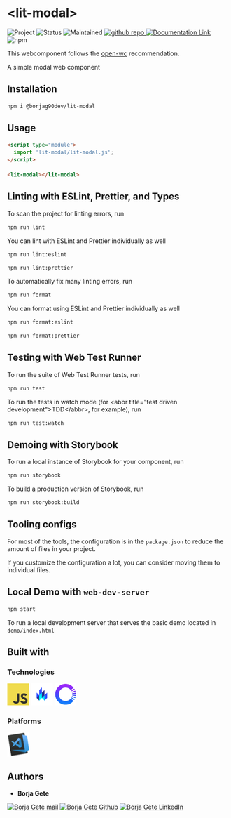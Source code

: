 # \<lit-modal>
![Project](https://img.shields.io/badge/Project-Work-red.svg)
![Status](https://img.shields.io/badge/Status-Finished-blue.svg)
![Maintained](https://img.shields.io/badge/Maintained-Yes-brightgreen.svg)
<a href="https://github.com/BorjaG90/lit-modal" alt="Github Repository Link">
<img alt="github repo" src="https://img.shields.io/badge/github-black?logo=github"/>
</a>
<a href="https://lit.dev/docs/" alt="Documentation Link">
  <img alt="Documentation Link" src="https://img.shields.io/badge/Lit-272f93?logo=lit"/>
</a>
![npm](https://img.shields.io/badge/npm-v0.1.1-red.svg)


This webcomponent follows the [open-wc](https://github.com/open-wc/open-wc) recommendation.

A simple modal web component

## Installation
```bash
npm i @borjag90dev/lit-modal
```

## Usage
```html
<script type="module">
  import 'lit-modal/lit-modal.js';
</script>

<lit-modal></lit-modal>
```

## Linting with ESLint, Prettier, and Types
To scan the project for linting errors, run
```bash
npm run lint
```

You can lint with ESLint and Prettier individually as well
```bash
npm run lint:eslint
```
```bash
npm run lint:prettier
```

To automatically fix many linting errors, run
```bash
npm run format
```

You can format using ESLint and Prettier individually as well
```bash
npm run format:eslint
```
```bash
npm run format:prettier
```

## Testing with Web Test Runner
To run the suite of Web Test Runner tests, run
```bash
npm run test
```

To run the tests in watch mode (for &lt;abbr title=&#34;test driven development&#34;&gt;TDD&lt;/abbr&gt;, for example), run

```bash
npm run test:watch
```

## Demoing with Storybook
To run a local instance of Storybook for your component, run
```bash
npm run storybook
```

To build a production version of Storybook, run
```bash
npm run storybook:build
```


## Tooling configs

For most of the tools, the configuration is in the `package.json` to reduce the amount of files in your project.

If you customize the configuration a lot, you can consider moving them to individual files.

## Local Demo with `web-dev-server`
```bash
npm start
```
To run a local development server that serves the basic demo located in `demo/index.html`

## Built with

### Technologies
<a href="https://www.javascript.com/"><img src="https://raw.githubusercontent.com/BorjaG90/media/master/img/logos/javascript.jpeg" width=50 alt="JavaScript"></a>
<a href="https://lit.dev/docs/"><img src="https://raw.githubusercontent.com/BorjaG90/media/master/img/logos/litElement.png" width=50 alt="Litelement"></a>
<a href="https://open-wc.org/docs/"><img src="https://raw.githubusercontent.com/BorjaG90/media/master/img/logos/open-wc.png" width=50 alt="Open-WC"></a>

### Platforms
<a href="https://code.visualstudio.com/"><img src="https://raw.githubusercontent.com/BorjaG90/media/master/img/logos/vscode.png" width=50 alt="VSCode"></a>

## Authors

- **Borja Gete**

<a href="mailto:borjag90dev@gmail.com" alt="Borja Gete mail"><img src="https://img.shields.io/badge/borjag90dev@gmail.com-DDDDDD?style=for-the-badge&logo=gmail" title="Go To mail" alt="Borja Gete mail"/></a>
<a href="https://github.com/BorjaG90" alt="Borja Gete Github"><img src="https://img.shields.io/badge/BorjaG90-black?style=for-the-badge&logo=github" title="Go To Github Profile" alt="Borja Gete Github"/></a>
<a href="https://linkedin.com/in/borjag90" alt="Borja Gete LinkedIn"><img src="https://img.shields.io/badge/BorjaG90-blue?style=for-the-badge&logo=linkedin" title="Go To LinkedIn Profile" alt="Borja Gete LinkedIn"/></a>

